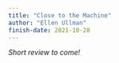 ```yaml
---
title: "Close to the Machine"
author: "Ellen Ullman"
finish-date: 2021-10-28
---
```


_Short review to come!_
